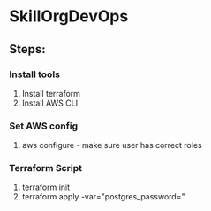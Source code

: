 # SkillOrgDevOps

## Steps:

### Install tools
1. Install terraform
2. Install AWS CLI

### Set AWS config 
1. aws configure - make sure user has correct roles

### Terraform Script
1. terraform init
2. terraform apply -var="postgres_password="


